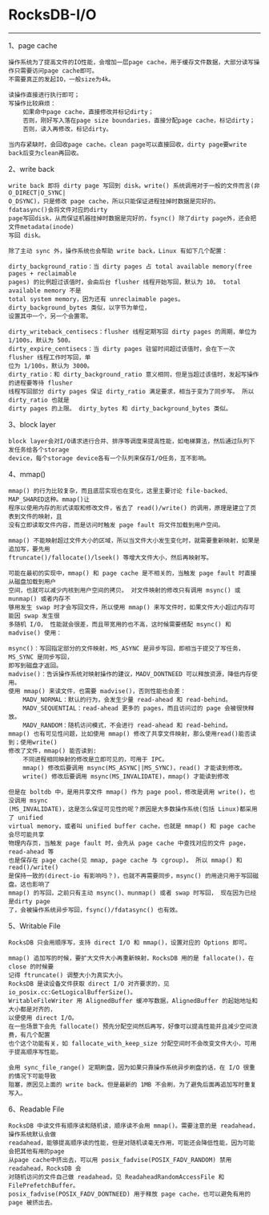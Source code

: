 # RocksDB-I/O

---

1、page cache

    操作系统为了提高文件的IO性能，会增加一层page cache，用于缓存文件数据，大部分读写操作只需要访问page cache即可。
    不需要真正的发起IO，一般size为4k。

    读操作直接进行执行即可；
    写操作比较麻烦：
        如果命中page cache，直接修改并标记dirty；
        否则，刚好写入落在page size boundaries，直接分配page cache，标记dirty；
        否则，读入再修改，标记dirty。

    当内存紧缺时，会回收page cache。clean page可以直接回收，dirty page要write back后变为clean再回收。

    
2、write back

    write back 即将 dirty page 写回到 disk。write() 系统调用对于一般的文件而言(非 O_DIRECT|O_SYNC|
    O_DSYNC)，只是修改 page cache，所以只能保证进程挂掉时数据是完好的。 fdatasync()会将文件对应的dirty
    page写回disk，从而保证机器挂掉时数据是完好的，fsync() 除了dirty page外，还会把文件metadata(inode)
    写回 disk。

    除了主动 sync 外，操作系统也会帮助 write back，Linux 有如下几个配置：
    
    dirty_background_ratio：当 dirty pages 占 total available memory(free pages + reclaimable
    pages) 的比例超过该值时，会由后台 flusher 线程开始写回，默认为 10。 total available memory 不是 
    total system memory，因为还有 unreclaimable pages。dirty_background_bytes 类似，以字节为单位，
    设置其中一个，另一个会置零。
    
    dirty_writeback_centisecs：flusher 线程定期写回 dirty pages 的周期，单位为 1/100s，默认为 500。
    dirty_expire_centisecs：当 dirty pages 驻留时间超过该值时，会在下一次 flusher 线程工作时写回，单
    位为 1/100s，默认为 3000。
    dirty_ratio：和 dirty_background_ratio 意义相同，但是当超过该值时，发起写操作的进程要等待 flusher
    线程写回部分 dirty pages 保证 dirty_ratio 满足要求，相当于变为了同步写。 所以 dirty_ratio 也就是
    dirty pages 的上限。 dirty_bytes 和 dirty_background_bytes 类似。

3、block layer
    
    block layer会对I/O请求进行合并、排序等调度来提高性能，如电梯算法，然后通过队列下发任务给各个storage 
    device，每个storage device各有一个队列来保存I/O任务，互不影响。
    

4、mmap()

    mmap() 的行为比较复杂，而且底层实现也在变化，这里主要讨论 file-backed、MAP_SHARED这种。mmap()让
    程序以使用内存的形式读取和修改文件，省去了 read()/write() 的调用，原理是建立了页表到文件的映射，且
    没有立即读取文件内容，而是访问时触发 page fault 将文件加载到用户空间。

    mmap() 不能映射超过文件大小的区域，所以当文件大小发生变化时，就需要重新映射，如果是追加写，要先用 
    ftruncate()/fallocate()/lseek() 等增大文件大小，然后再映射写。

    可能在最初的实现中，mmap() 和 page cache 是不相关的，当触发 page fault 时直接从磁盘加载到用户
    空间，也就可以减少内核到用户空间的拷贝。 对文件映射的修改只有调用 msync() 或 munmap() 或者内存不
    够用发生 swap 时才会写回文件，所以使用 mmap() 来写文件时，如果文件大小超过内存可能因 swap 发生很
    多随机 I/O， 性能就会很差，而且带宽用的也不高，这时候需要搭配 msync() 和 madvise() 使用：

    msync()：写回指定部分的文件映射，MS_ASYNC 是异步写回，即相当于提交了写任务，MS_SYNC 是同步写回，
    即写到磁盘才返回。
    madvise()：告诉操作系统对映射操作的建议，MADV_DONTNEED 可以释放资源，降低内存使用。
    使用 mmap() 来读文件，也需要 madvise()，否则性能也会差：
        MADV_NORMAL：默认的行为，会发生少量 read-ahead 和 read-behind。
        MADV_SEQUENTIAL：read-ahead 更多的 pages，而且访问过的 page 会被很快释放。
        MADV_RANDOM：随机访问模式，不会进行 read-ahead 和 read-behind。
    mmap() 也有可见性问题，比如使用 mmap() 修改了共享文件映射，那么使用read()能否读到；使用write()
    修改了文件，mmap() 能否读到:
        不同进程相同映射的修改是立即可见的，可用于 IPC。
        mmap() 修改后要调用 msync(MS_ASYNC||MS_SYNC)，read() 才能读到修改。
        write() 修改后要调用 msync(MS_INVALIDATE)，mmap() 才能读到修改
    
    但是在 boltdb 中，是用共享文件 mmap() 作为 page pool，修改是调用 write()，也没调用 msync
    (MS_INVALIDATE)，这是怎么保证可见性的呢？原因是大多数操作系统(包括 Linux)都采用了 unified 
    virtual memory，或者叫 unified buffer cache，也就是 mmap() 和 page cache 会尽可能共享
    物理内存页，当触发 page fault 时，会先从 page cache 中查找对应的文件 page，read-ahead 等
    也是保存在 page cache(见 mmap, page cache 与 cgroup)。 所以 mmap() 和 read()/write() 
    是保持一致的(direct-io 有影响吗？)，也就不再需要同步，msync() 的用途只用于写回磁盘。这也影响了 
    mmap() 的写回，之前只有主动 msync()、munmap() 或者 swap 时写回， 现在因为已经是dirty page
    了，会被操作系统异步写回，fsync()/fdatasync() 也有效。

5、Writable File

    RocksDB 只会用顺序写，支持 direct I/O 和 mmap()，设置对应的 Options 即可。

    mmap() 追加写的时候，要扩大文件大小再重新映射，RocksDB 用的是 fallocate()，在 close 的时候要
    记得 ftruncate() 调整大小为真实大小。
    RocksDB 是读设备文件获取 direct I/O 对齐要求的，见 io_posix.cc:GetLogicalBufferSize()。
    WritableFileWriter 用 AlignedBuffer 缓冲写数据，AlignedBuffer 的起始地址和大小都是对齐的，
    以便使用 direct I/O。
    在一些场景下会先 fallocate() 预先分配空间然后再写，好像可以提高性能并且减少空间浪费，有几个配置
    也个这个功能有关，如 fallocate_with_keep_size 分配空间时不会改变文件大小，可用于提高顺序写性能。

    会用 sync_file_range() 定期刷盘，因为如果只靠操作系统异步刷盘的话，在 I/O 很重的情况下可能导致
    阻塞，原因见上面的 write back。但是最新的 1MB 不会刷，为了避免后面再追加写时重复写入。

6、Readable File

    RocksDB 中读文件有顺序读和随机读，顺序读不会用 mmap()。需要注意的是 readahead，操作系统默认会做
    readahead，能够提高顺序读的性能，但是对随机读毫无作用，可能还会降低性能，因为可能会把其他有用的page
    从page cache中挤出去，可以用 posix_fadvise(POSIX_FADV_RANDOM) 禁用 readahead，RocksDB 会
    对随机访问的文件自己做 readahead，见 ReadaheadRandomAccessFile 和 FilePrefetchBuffer。 
    posix_fadvise(POSIX_FADV_DONTNEED) 用于释放 page cache，也可以避免有用的 page 被挤出去。

